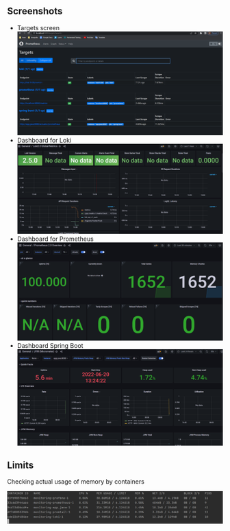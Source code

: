 ## Screenshots 
* Targets screen
![img_1.png](img_1.png)
* Dashboard for Loki
![img_2.png](img_2.png)
* Dashboard for Prometheus 
![img_3.png](img_3.png)
* Dashboard Spring Boot
![img_4.png](img_4.png)

## Limits
Checking actual usage of memory by containers 

![img_5.png](img_5.png)